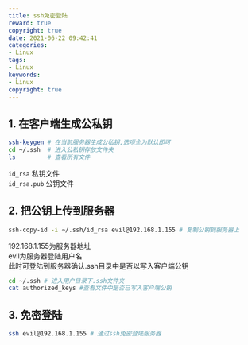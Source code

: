 ```yaml
---
title: ssh免密登陆
reward: true
copyright: true
date: 2021-06-22 09:42:41
categories:
- Linux
tags:
- Linux
keywords:
- Linux
copyright: true
---
```


## 1. 在客户端生成公私钥  
  ```bash
  ssh-keygen # 在当前服务器生成公私钥,选项全为默认即可
  cd ~/.ssh  # 进入公私钥存放文件夹
  ls         # 查看所有文件
  ```
  ```id_rsa``` 私钥文件  
  ```id_rsa.pub``` 公钥文件  

## 2. 把公钥上传到服务器
  ```bash
  ssh-copy-id -i ~/.ssh/id_rsa evil@192.168.1.155 # 复制公钥到服务器上
  ```  
  192.168.1.155为服务器地址  
  evil为服务器登陆用户名  
  此时可登陆到服务器确认.ssh目录中是否以写入客户端公钥
  ```bash
  cd ~/.ssh # 进入用户目录下.ssh文件夹
  cat authorized_keys #查看文件中是否已写入客户端公钥
  ```  

## 3. 免密登陆
  ```bash
  ssh evil@192.168.1.155 # 通过ssh免密登陆服务器
  ```
  